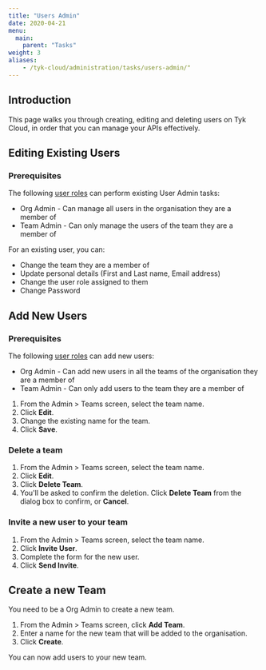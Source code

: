 ```yaml
---
title: "Users Admin"
date: 2020-04-21
menu:
  main:
    parent: "Tasks"
weight: 3
aliases:
    - /tyk-cloud/administration/tasks/users-admin/"
---
```


## Introduction

This page walks you through creating, editing and deleting users on Tyk Cloud, in order that you can manage your APIs effectively.

## Editing Existing Users

### Prerequisites

The following [user roles](/docs/tyk-cloud/reference-docs/user-roles/) can perform existing User Admin tasks:

* Org Admin - Can manage all users in the organisation they are a member of
* Team Admin - Can only manage the users of the team they are a member of

For an existing user, you can:

* Change the team they are a member of
* Update personal details (First and Last name, Email address)
* Change the user role assigned to them
* Change Password
  
## Add New Users

### Prerequisites

The following [user roles](/docs/tyk-cloud/reference-docs/user-roles/) can add new users:

* Org Admin - Can add new users in all the teams of the organisation they are a member of
* Team Admin - Can only add users to the team they are a member of

1. From the Admin > Teams screen, select the team name.
2. Click **Edit**.
3. Change the existing name for the team.
4. Click **Save**.

### Delete a team

1. From the Admin > Teams screen, select the team name.
2. Click **Edit**.
3. Click **Delete Team**.
4. You'll be asked to confirm the deletion. Click **Delete Team** from the dialog box to confirm, or **Cancel**.

### Invite a new user to your team

1. From the Admin > Teams screen, select the team name.
2. Click **Invite User**.
3. Complete the form for the new user.
4. Click **Send Invite**.

## Create a new Team

You need to be a Org Admin to create a new team.

1. From the Admin > Teams screen, click **Add Team**.
2. Enter a name for the new team that will be added to the organisation.
3. Click **Create**.

You can now add users to your new team.

